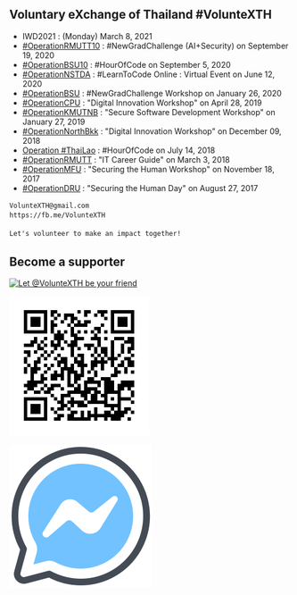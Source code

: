 ## Voluntary eXchange of Thailand #VolunteXTH

+ IWD2021 : (Monday) March 8, 2021
+ [#OperationRMUTT10](OperationRMUTT10) : #NewGradChallenge (AI+Security) on September 19, 2020
+ [#OperationBSU10](OperationBSU10) : #HourOfCode on September 5, 2020
+ [#OperationNSTDA](OperationNSTDA) : #LearnToCode Online : Virtual Event on June 12, 2020
+ [#OperationBSU](OperationBSU) : #NewGradChallenge Workshop on January 26, 2020
+ [#OperationCPU](OperationCPU) : "Digital Innovation Workshop" on April 28, 2019
+ [#OperationKMUTNB](https://www.facebook.com/hashtag/OperationKMUTNB) : "Secure Software Development Workshop" on January 27, 2019
+ [#OperationNorthBkk](OperationNorthBKK) : "Digital Innovation Workshop" on December 09, 2018 
+ [Operation #ThaiLao](https://www.facebook.com/photo.php?fbid=2154561901239070) : #HourOfCode on July 14, 2018
+ [#OperationRMUTT](https://youtu.be/9-vCHJvjWBU) : "IT Career Guide" on March 3, 2018
+ [#OperationMFU](OperationMFU) : "Securing the Human Workshop" on November 18, 2017 
+ [#OperationDRU](OperationDRU) : "Securing the Human Day" on August 27, 2017

```markdown
VolunteXTH@gmail.com
https://fb.me/VolunteXTH

Let's volunteer to make an impact together!
```
## Become a supporter

[![](https://scdn.line-apps.com/n/line_add_friends/btn/en.png "Let @VolunteXTH be your friend")](https://line.me/R/ti/p/@voluntex)

[![](/@VolunteXTH.png "Let @VolunteXTH be your friend")](https://line.me/R/ti/p/@voluntex)

[![](/fb-m.png "Talk to us via FB messenger")](https://m.me/VolunteXTH)